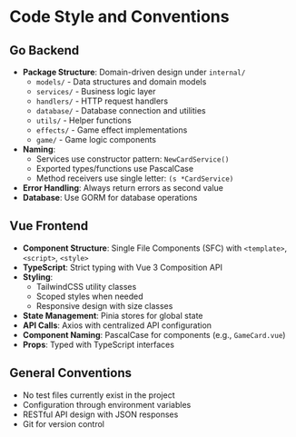 # Code Style and Conventions

## Go Backend
- **Package Structure**: Domain-driven design under `internal/`
  - `models/` - Data structures and domain models
  - `services/` - Business logic layer
  - `handlers/` - HTTP request handlers
  - `database/` - Database connection and utilities
  - `utils/` - Helper functions
  - `effects/` - Game effect implementations
  - `game/` - Game logic components
- **Naming**: 
  - Services use constructor pattern: `NewCardService()`
  - Exported types/functions use PascalCase
  - Method receivers use single letter: `(s *CardService)`
- **Error Handling**: Always return errors as second value
- **Database**: Use GORM for database operations

## Vue Frontend
- **Component Structure**: Single File Components (SFC) with `<template>`, `<script>`, `<style>`
- **TypeScript**: Strict typing with Vue 3 Composition API
- **Styling**: 
  - TailwindCSS utility classes
  - Scoped styles when needed
  - Responsive design with size classes
- **State Management**: Pinia stores for global state
- **API Calls**: Axios with centralized API configuration
- **Component Naming**: PascalCase for components (e.g., `GameCard.vue`)
- **Props**: Typed with TypeScript interfaces

## General Conventions
- No test files currently exist in the project
- Configuration through environment variables
- RESTful API design with JSON responses
- Git for version control
